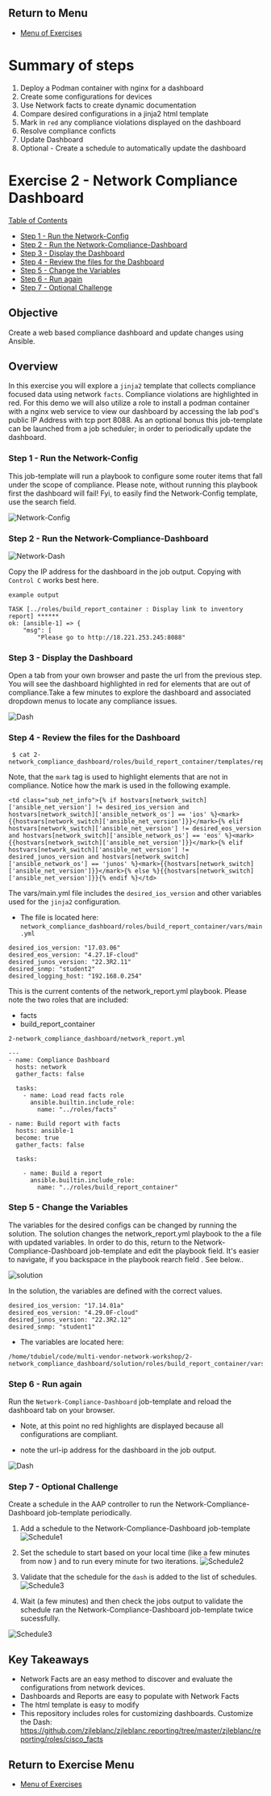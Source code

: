 ## Return to Menu
 - [Menu of Exercises](../README.md)

# Summary of steps
1. Deploy a Podman container with nginx for a dashboard
2. Create some configurations for devices 
3. Use Network facts to create dynamic documentation
4. Compare desired configurations in a jinja2 html template
5. Mark in `red` any compliance violations displayed on the dashboard
6. Resolve compliance conficts
7. Update Dashboard
8. Optional - Create a schedule to automatically update the dashboard

# Exercise 2 - Network Compliance Dashboard

  [Table of Contents](#table-of-contents)
  - [Step 1 - Run the Network-Config](#step-1---run-the-network-config)
  - [Step 2 - Run the Network-Compliance-Dashboard](#step-2---run-the-network-compliance-dashboard)
  - [Step 3 - Display the Dashboard](#step-3---display-the-dashboard)
  - [Step 4 - Review the files for the Dashboard](#step-4---review-the-files-for-the-dashboard)
  - [Step 5 - Change the Variables](#step-5---change-the-variables)
  - [Step 6 - Run again](#step-6---run-again)
  - [Step 7 - Optional Challenge](#step-7---optional-challenge)

## Objective
Create a web based compliance dashboard and update changes using Ansible. 

## Overview
In this exercise you will explore a `jinja2` template that collects compliance focused data using network `facts`. Compliance violations are highlighted in red. 
For this demo we will also utilize a role to install a podman container with a nginx web service to view our dashboard by accessing the lab pod's public IP Address with tcp port 8088. As an optional bonus this job-template can be launched from a job scheduler; in order to periodically update the dashboard.   

### Step 1 - Run the Network-Config
This job-template will run a playbook to configure some router items that fall under the scope of compliance. Please note, without running this playbook first the dashboard will fail!
Fyi, to easily find the Network-Config template, use the search field.

![Network-Config](../images/network_config.png)

### Step 2 - Run the Network-Compliance-Dashboard

![Network-Dash](../images/network_compliance_dash.png)

Copy the IP address for the dashboard in the job output. Copying with `Control C` works best here.

`example output`
~~~
TASK [../roles/build_report_container : Display link to inventory report] ******
ok: [ansible-1] => {
    "msg": [
        "Please go to http://18.221.253.245:8088"
~~~

### Step 3 - Display the Dashboard
Open a tab from your own browser and paste the url from the previous step. You will see the dashboard highlighted in red for elements that are out of compliance.Take a few minutes to explore the dashboard and associated dropdown menus to locate any compliance issues.

![Dash](../images/dash1.png)

### Step 4 - Review the files for the Dashboard

~~~
 $ cat 2-network_compliance_dashboard/roles/build_report_container/templates/report.j2
~~~

 Note, that the `mark` tag is used to highlight elements that are not in compliance. Notice how the mark is used in the following example.

~~~
<td class="sub_net_info">{% if hostvars[network_switch]['ansible_net_version'] != desired_ios_version and hostvars[network_switch]['ansible_network_os'] == 'ios' %}<mark>{{hostvars[network_switch]['ansible_net_version']}}</mark>{% elif hostvars[network_switch]['ansible_net_version'] != desired_eos_version and hostvars[network_switch]['ansible_network_os'] == 'eos' %}<mark>{{hostvars[network_switch]['ansible_net_version']}}</mark>{% elif hostvars[network_switch]['ansible_net_version'] != desired_junos_version and hostvars[network_switch]['ansible_network_os'] == 'junos' %}<mark>{{hostvars[network_switch]['ansible_net_version']}}</mark>{% else %}{{hostvars[network_switch]['ansible_net_version']}}{% endif %}</td>
~~~     
         
 The vars/main.yml file includes the `desired_ios_version` and other variables used for the `jinja2` configuration.
- The file is located here: `network_compliance_dashboard/roles/build_report_container/vars/main.yml`

 ~~~
desired_ios_version: "17.03.06"
desired_eos_version: "4.27.1F-cloud"
desired_junos_version: "22.3R2.11"
desired_snmp: "student2"
desired_logging_host: "192.168.0.254"
~~~

This is the current contents of the network_report.yml playbook. Please note the two roles 
that are included:
* facts
* build_report_container

`2-network_compliance_dashboard/network_report.yml`
~~~
---
- name: Compliance Dashboard
  hosts: network
  gather_facts: false
  
  tasks:
    - name: Load read facts role
      ansible.builtin.include_role:
        name: "../roles/facts"

- name: Build report with facts
  hosts: ansible-1
  become: true
  gather_facts: false

  tasks:

    - name: Build a report
      ansible.builtin.include_role:
        name: "../roles/build_report_container"
~~~

### Step 5 - Change the Variables
The variables for the desired configs can be changed by running the solution. The solution changes the network_report.yml playbook to the a file with updated variables. In order to do this, return to the Network-Compliance-Dashboard job-template and edit the playbook field. It's easier to navigate, if you backspace in the playbook rearch field . See below..

![solution](../images/dashsolution.png)

In the solution, the variables are defined with the correct values.

~~~
desired_ios_version: "17.14.01a"
desired_eos_version: "4.29.0F-cloud"
desired_junos_version: "22.3R2.12"
desired_snmp: "student1"
~~~

* The variables are located here:
~~~
/home/tdubiel/code/multi-vendor-network-workshop/2-network_compliance_dashboard/solution/roles/build_report_container/vars
~~~

### Step 6 - Run again
Run the `Network-Compliance-Dashboard` job-template and reload the dashboard tab on your browser.
* Note, at this point no red highlights are displayed because all configurations are compliant.
- note the url-ip address for the dashboard in the job output.

![Dash](../images/dash2.png)

### Step 7 - Optional Challenge
Create a schedule in the AAP controller to run the Network-Compliance-Dashboard job-template periodically. 

1. Add a schedule to the Network-Compliance-Dashboard job-template
![Schedule1](../images/schedule1.png)

2. Set the schedule to start based on your local time (like a few minutes from now ) and to run every minute for two iterations. 
![Schedule2](../images/schedule2.png)

3. Validate that the schedule for the `dash` is added to the list of schedules.
![Schedule3](../images/schedule3.png)

4. Wait (a few minutes) and then check the jobs output to validate the schedule ran the Network-Compliance-Dashboard job-template twice sucessfully. 

![Schedule3](../images/schedule4.png)

## Key Takeaways
* Network Facts are an easy method to discover and evaluate the configurations from network devices.
* Dashboards and Reports are easy to populate with Network Facts
* The html template is easy to modify
* This repository includes roles for customizing dashboards.
  Customize the Dash: https://github.com/zjleblanc/zjleblanc.reporting/tree/master/zjleblanc/reporting/roles/cisco_facts


## Return to Exercise Menu
 - [Menu of Exercises](../README.md)

